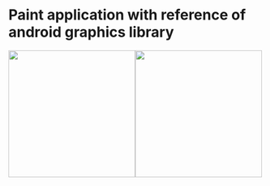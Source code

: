 <h1> Paint application with reference of android graphics library </h1>


<img style="float: left;" width=250px src="https://user-images.githubusercontent.com/83021083/205622994-7edfeff3-c9a6-44a0-b24e-a39497dede24.png" >

<img style="float: left;" width=250px src="https://user-images.githubusercontent.com/83021083/205622915-f87603e7-7035-4cc7-9165-2d7524d8e2b4.png" >
